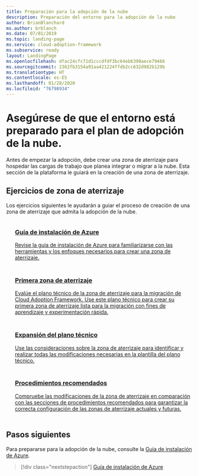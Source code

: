 ```yaml
---
title: Preparación para la adopción de la nube
description: Preparación del entorno para la adopción de la nube
author: BrianBlanchard
ms.author: brblanch
ms.date: 07/01/2019
ms.topic: landing-page
ms.service: cloud-adoption-framework
ms.subservice: ready
layout: LandingPage
ms.openlocfilehash: dfac24cfc71d1cccdfdf3bc64eb6390aece79466
ms.sourcegitcommit: 2362fb3154a91aa421224ffdb2cc632d982b129b
ms.translationtype: HT
ms.contentlocale: es-ES
ms.lasthandoff: 01/28/2020
ms.locfileid: "76798934"
---
```

<!-- markdownlint-disable MD026 -->

# <a name="ensure-the-environment-is-prepared-for-the-cloud-adoption-plan"></a>Asegúrese de que el entorno está preparado para el plan de adopción de la nube.

Antes de empezar la adopción, debe crear una zona de aterrizaje para hospedar las cargas de trabajo que planea integrar o migrar a la nube. Esta sección de la plataforma le guiará en la creación de una zona de aterrizaje.

## <a name="landing-zone-exercises"></a>Ejercicios de zona de aterrizaje

Los ejercicios siguientes le ayudarán a guiar el proceso de creación de una zona de aterrizaje que admita la adopción de la nube.

<!-- markdownlint-disable MD033 -->

<ul class="panelContent cardsF">
    <li style="display: flex; flex-direction: column;">
        <a href="./azure-setup-guide/index.md">
            <div class="cardSize">
                <div class="cardPadding" style="padding-bottom:10px;">
                    <div class="card" style="padding-bottom:10px;">
                        <div class="cardImageOuter">
                            <div class="cardImage">
                                <img alt="" src="../_images/icons/1.png" data-linktype="external">
                            </div>
                        </div>
                        <div class="cardText" style="padding-left:0px;">
                            <h3>Guía de instalación de Azure</h3>
Revise la guía de instalación de Azure para familiarizarse con las herramientas y los enfoques necesarios para crear una zona de aterrizaje.
                        </div>
                    </div>
                </div>
            </div>
        </a>
    </li>
    <li style="display: flex; flex-direction: column;">
        <a href="./azure-setup-guide/migration-landing-zone.md">
            <div class="cardSize">
                <div class="cardPadding" style="padding-bottom:10px;">
                    <div class="card" style="padding-bottom:10px;">
                        <div class="cardImageOuter">
                            <div class="cardImage">
                                <img alt="" src="../_images/icons/2.png" data-linktype="external">
                            </div>
                        </div>
                        <div class="cardText" style="padding-left:0px;">
                            <h3>Primera zona de aterrizaje</h3>
Evalúe el plano técnico de la zona de aterrizaje para la migración de Cloud Adoption Framework. Use este plano técnico para crear su primera zona de aterrizaje lista para la migración con fines de aprendizaje y experimentación rápida.
                        </div>
                    </div>
                </div>
            </div>
        </a>
    </li>
    <li style="display: flex; flex-direction: column;">
        <a href="./considerations/index.md">
            <div class="cardSize">
                <div class="cardPadding" style="padding-bottom:10px;">
                    <div class="card" style="padding-bottom:10px;">
                        <div class="cardImageOuter">
                            <div class="cardImage">
                                <img alt="" src="../_images/icons/3.png" data-linktype="external">
                            </div>
                        </div>
                        <div class="cardText" style="padding-left:0px;">
                            <h3>Expansión del plano técnico</h3>
Use las consideraciones sobre la zona de aterrizaje para identificar y realizar todas las modificaciones necesarias en la plantilla del plano técnico.
                        </div>
                    </div>
                </div>
            </div>
        </a>
    </li>
    <li style="display: flex; flex-direction: column;">
        <a href="./azure-best-practices/index.md">
            <div class="cardSize">
                <div class="cardPadding" style="padding-bottom:10px;">
                    <div class="card" style="padding-bottom:10px;">
                        <div class="cardImageOuter">
                            <div class="cardImage">
                                <img alt="" src="../_images/icons/4.png" data-linktype="external">
                            </div>
                        </div>
                        <div class="cardText" style="padding-left:0px;">
                            <h3>Procedimientos recomendados</h3>
Compruebe las modificaciones de la zona de aterrizaje en comparación con las secciones de procedimientos recomendados para garantizar la correcta configuración de las zonas de aterrizaje actuales y futuras.
                        </div>
                    </div>
                </div>
            </div>
        </a>
    </li>
</ul>

<!-- markdownlint-enable MD033 -->

## <a name="next-steps"></a>Pasos siguientes

Para prepararse para la adopción de la nube, consulte la [Guía de instalación de Azure](./azure-setup-guide/index.md).

> [!div class="nextstepaction"]
> [Guía de instalación de Azure](./azure-setup-guide/index.md)
